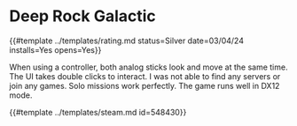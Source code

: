 # Deep Rock Galactic

{{#template ../templates/rating.md status=Silver date=03/04/24 installs=Yes opens=Yes}}

When using a controller, both analog sticks look and move at the same time. The UI takes double clicks to interact. I was not able to find any servers or join any games. Solo missions work perfectly. The game runs well in DX12 mode.

{{#template ../templates/steam.md id=548430}}